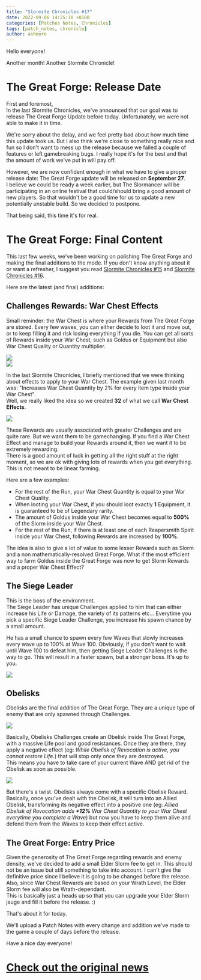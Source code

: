 ```yaml
---
title: "Slormite Chronicles #17"
date: 2022-09-06 14:25:10 +0100
categories: [Patches Notes, Chronicles]
tags: [patch_notes, chronicle]
author: ashmore
---
```

Hello everyone!   
  
Another month! Another Slormite Chronicle!  
  

The Great Forge: Release Date
=============================

  
First and foremost,  
In the last Slormite Chronicles, we've announced that our goal was to release The Great Forge Update before today. Unfortunately, we were not able to make it in time.  
  
We're sorry about the delay, and we feel pretty bad about how much time this update took us. But I also think we're close to something really nice and fun so I don't want to mess up the release because we failed a couple of features or left gamebreaking bugs. I really hope it's for the best and that the amount of work we've put in will pay off.  
  
However, we are now confident enough in what we have to give a proper release date: The Great Forge update will be released on **September 27**.  
I believe we could be ready a week earlier, but The Slormancer will be participating in an online festival that could/should bring a good amount of new players. So that wouldn't be a good time for us to update a new potentially unstable build. So we decided to postpone.   
  
That being said, this time it's for real.  
  
  

The Great Forge: Final Content
==============================

  
This last few weeks, we've been working on polishing The Great Forge and making the final additions to the mode. If you don't know anything about it or want a refresher, I suggest you read [Slormite Chronicles #15](https://steamcommunity.com/games/1104280/announcements/detail/3325361215008126727) and [Slormite Chronicles #16](https://steamcommunity.com/games/1104280/announcements/detail/3362518992740887891).  
  
Here are the latest (and final) additions:  
  

Challenges Rewards: War Chest Effects
-------------------------------------

  
Small reminder: the War Chest is where your Rewards from The Great Forge are stored. Every few waves, you can either decide to loot it and move out, or to keep filling it and risk losing everything if you die. You can get all sorts of Rewards inside your War Chest, such as Goldus or Equipment but also War Chest Quality or Quantity multiplier.  
  
![](/assets/patch_notes/99422929d379c6edac4537b9445745ca1fb3ee7a)  
![](/assets/patch_notes/79a29dbe8706a6fd35015bc3f44b8ec8fdc20fd9)  
  
In the last Slormite Chronicles, I briefly mentioned that we were thinking about effects to apply to your War Chest. The example given last month was: "Increases War Chest Quantity by 2% for every item type inside your War Chest".  
Well, we really liked the idea so we created **32** of what we call **War Chest Effects**.  
  
![](/assets/patch_notes/456703eb2f8f9de1eb2a1fffdacad16dcf78fb31)  
  
These Rewards are usually associated with greater Challenges and are quite rare. But we want them to be gamechanging. If you find a War Chest Effect and manage to build your Rewards around it, then we want it to be extremely rewarding.   
There is a good amount of luck in getting all the right stuff at the right moment, so we are ok with giving lots of rewards when you get everything. This is not meant to be linear farming.  
  
Here are a few examples:   

* For the rest of the Run, your War Chest Quantity is equal to your War Chest Quality.
* When looting your War Chest, if you should loot exactly **1** Equipment, it is guaranteed to be of Legendary rarity.
* The amount of Goldus inside your War Chest becomes equal to **500%** of the Slorm inside your War Chest.
* For the rest of the Run, if there is at least one of each Reapersmith Spirit inside your War Chest, following Rewards are increased by **100%**.

  
  
The idea is also to give a lot of value to some lesser Rewards such as Slorm and a non mathematically-resolved Great Forge. What if the most efficient way to farm Goldus inside the Great Forge was now to get Slorm Rewards and a proper War Chest Effect?  
  

The Siege Leader
----------------

  
This is the boss of the environment.   
The Siege Leader has unique Challenges applied to him that can either increase his Life or Damage, the variety of its patterns etc… Everytime you pick a specific Siege Leader Challenge, you increase his spawn chance by a small amount.   
  
He has a small chance to spawn every few Waves that slowly increases every wave up to 100% at Wave 100. Obviously, if you don't want to wait until Wave 100 to defeat him, then getting Siege Leader Challenges is the way to go. This will result in a faster spawn, but a stronger boss. It's up to you.  
  
![](/assets/patch_notes/cfd6b119f3f58e4414fb37c4596b86f9b59714d6)  
  

Obelisks
--------

  
Obelisks are the final addition of The Great Forge. They are a unique type of enemy that are only spawned through Challenges.  
  
![](/assets/patch_notes/658eda6737af2fe7169c28d8163f9d2336666575)  
  
  
Basically, Obelisks Challenges create an Obelisk inside The Great Forge, with a massive Life pool and good resistances. Once they are there, they apply a negative effect (eg: *While Obelisk of Revocation is active, you cannot restore Life.*) that will stop only once they are destroyed.   
This means you have to take care of your current Wave AND get rid of the Obelisk as soon as possible.  
  
![](/assets/patch_notes/79bf94c087495f81a051cd43334621cf20daf4ac)  
  
But there's a twist. Obelisks always come with a specific Obelisk Reward. Basically, once you've dealt with the Obelisk, it will turn into an Allied Obelisk, transforming its negative effect into a positive one (eg: *Allied Obelisk of Revocation adds **+12%** War Chest Quantity to your War Chest everytime you complete a Wave*) but now you have to keep them alive and defend them from the Waves to keep their effect active.  
  
  

The Great Forge: Entry Price
----------------------------

  
Given the generosity of The Great Forge regarding rewards and enemy density, we've decided to add a small Elder Slorm fee to get in. This should not be an issue but still something to take into account. I can't give the definitive price since I believe it is going to be changed before the release. Also, since War Chest Rewards are based on your Wrath Level, the Elder Slorm fee will also be Wrath-dependant.  
This is basically just a heads up so that you can upgrade your Elder Slorm jauge and fill it before the release. :)  
  
  
That's about it for today.  
  
We'll upload a Patch Notes with every change and addition we've made to the game a couple of days before the release.  
  
Have a nice day everyone!  

# <a href="https://steamstore-a.akamaihd.net/news/externalpost/steam_community_announcements/4621277624708929653" target="_blank">Check out the original news</a>